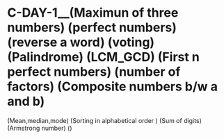 # C-DAY-1__(Maximun of three numbers) (perfect numbers) (reverse a word) (voting) (Palindrome) (LCM_GCD) (First n perfect numbers) (number of factors) (Composite numbers b/w a and b)
(Mean,median,mode) (Sorting in alphabetical order ) (Sum of digits) (Armstrong number) ()
